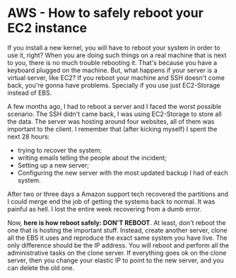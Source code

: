 

# AWS - How to safely reboot your EC2 instance

If you install a new kernel, you will have to reboot your system in order to use it, right? When you are doing such things on a real machine that is next to you, there is no much trouble rebooting it. That's because you have a keyboard plugged on the machine. But, what happens if your server is a virtual server, like EC2? If you reboot your machine and SSH doesn't come back, you're gonna have problems. Specially if you use just EC2-Storage instead of EBS.

A few months ago, I had to reboot a server and I faced the worst possible scenario. The SSH didn't came back, I was using EC2-Storage to store all the data. The server was hosting around four websites, all of them was important to the client. I remember that (after kicking myself) I spent the next 28 hours:

* trying to recover the system;
* writing emails telling the people about the incident;
* Setting up a new server;
* Configuring the new server with the most updated backup I had of each system.

After two or three days a Amazon support tech recovered the partitions and I could merge end the job of getting the systems back to normal. It was painful as hell. I lost the entire week recovering from a dumb error.

Now, **here is how reboot safely: DON'T REBOOT**. At least, don't reboot the one that is hosting the important stuff. Instead, create another server, clone all the EBS it uses and reproduce the exact same system you have live. The only difference should be the IP address. You will reboot and perform all the administrative tasks on the clone server. If everything goes ok on the clone server, then you change your elastic IP to point to the new server, and you can delete the old one.




